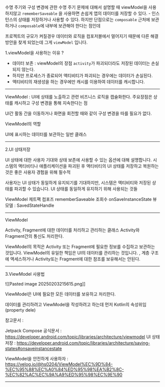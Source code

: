 
수명 주기와 구성 변경에 관한 수명 주기 문제에 대해서 설명할 때 viewModel을 사용하지않고
`rememberSaveable` 을 사용하면 손쉽게 앱의 데이터를 저장할 수 있다. -  인스턴스의 상태를 저장하거나 사용할 수 있다. 하지만 단점으로는 `composable` 근처에 보관하거나 `composable`에 내부에 보관해야 한다는 점인데

프로젝트의 규모가 켜질경우 데이터와 로직을 컴포저블에서 멀어지기 때문에 다른 해결방안을 찾게 되었는데 그게 `viewModel` 입니다.



1.viewModel을 사용하는 이유 ?

- 데이터 보존 : viewModel의 장점 `activity`가 파괴되더라도 저장된 데이터는 손실되지 않는다.
- 하지만 프로세스가 종료되어 액티비티가 파괴되는 경우에는 데이터가 손실된다.
- 액티비티의 재생성을 하는 경우에만 캐시를 이용하여 데이터를 캐시합니다.

---

ViewModel : UI에 상태를 노출하고 관련 비즈니스 로직을 캡슐화한다.
주요장점은 상태를 캐시하고 구성 변경을 통해 지속한다는 점

UI간 활동 간을 이동하거나 화면을 회전할 때와 같이 구성 변경을 따를 필요가 없다.

ViewModel의 역할

UI에 표시하는 데이터를 보관하는 일반 클래스 

----

2.UI 상태저장  

UI 상태에 대한 사용자 기대와 상태 보존에 사용할 수 있는 옵션에 대해 설명합니다.
시스템의 액티비티나 애플리케이션을 파괴된 후 액티비티의 UI 상태를 저장하고 복원하는 것은 좋은 사용자 경험을 위해 필수적

사용자는 UI 상태가 동일하게 유지되기를 기대하지만, 시스템은 액티비티와 저장된 상태를 파괴할 수 있습니다.
UI 상태를 동일하게 유지하기 위해 사용되는 것들

ViewModel
제트팩 컴포즈 rememberSaveable
조회수 onSaveInstanceState
뷰모델 : SavedStateHandle

----

ViewModel

Activity, Fragment에 대한 데이터를 처리하고 관리하는 클래스
Activity와 Fragment간의 통신도 처리한다.

ViewModel의 목적은 Activity 또는 Fragment에 필요한 정보를 수집하고 보관하는 것입니다.
ViewModel의 유일한 책임은 UI의 데이터를 관리하는 것입니다. , 
계층 구조에 액세스하거나 Activity또는 Fragment에 대한 참조를 보유해서는 안된다.


---

3.ViewModel 사용법

![[Pasted image 20250203215615.png]]

ViewModel은 UI에 필요한 모든 데이터를 보유하고 처리한다.

데이터를 관리하려고 ViewModel을 작성하려고 하는데 먼저 Kotlin의 속성위임(property dele)


참고문서 :

Jetpack Compose 공식문서 : https://developer.android.com/topic/libraries/architecture/viewmodel
UI 상태저장 : https://developer.android.com/topic/libraries/architecture/saving-states#onsaveinstancestate

ViewModel을 안전하게 사용하자 : https://velog.io/@hs0204/ViewModel%EC%9D%84-%EC%95%88%EC%A0%84%ED%95%98%EA%B2%8C-%EC%82%AC%EC%9A%A9%ED%95%98%EC%9E%90

---------
